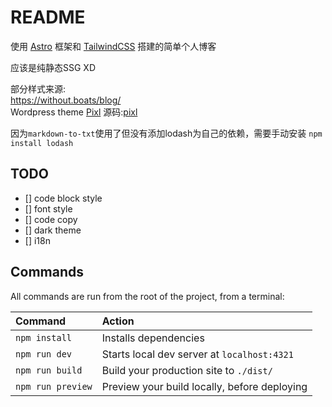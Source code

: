 

# README

使用 [Astro](https://astro.build/) 框架和 [TailwindCSS](https://tailwindcss.com/) 搭建的简单个人博客

应该是纯静态SSG XD

部分样式来源:   
https://without.boats/blog/  
Wordpress theme [Pixl](https://wordpress.com/theme/pixl) 源码:[pixl](https://github.com/Automattic/themes/tree/trunk/pixl)

因为`markdown-to-txt`使用了但没有添加lodash为自己的依赖，需要手动安装 `npm install lodash`

## TODO

- [] code block style
- [] font style
- [] code copy  
- [] dark theme  
- [] i18n  

## Commands



All commands are run from the root of the project, from a terminal:

| Command                   | Action                                           |
| :------------------------ | :----------------------------------------------- |
| `npm install`             | Installs dependencies                            |
| `npm run dev`             | Starts local dev server at `localhost:4321`      |
| `npm run build`           | Build your production site to `./dist/`          |
| `npm run preview`         | Preview your build locally, before deploying     |

